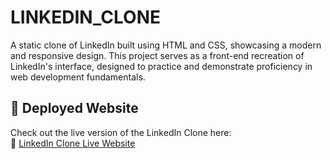 # LINKEDIN_CLONE


A static clone of LinkedIn built using HTML and CSS, showcasing a modern and responsive design. This project serves as a front-end recreation of LinkedIn's interface, designed to practice and demonstrate proficiency in web development fundamentals.

## 🚀 Deployed Website

Check out the live version of the LinkedIn Clone here:  
🔗 [LinkedIn Clone Live Website](https://linkedin-clone-ruddy-nine.vercel.app/)
